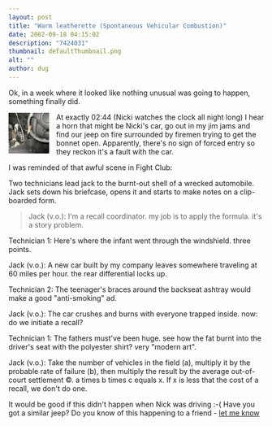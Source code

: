 ```yaml
---
layout: post
title: "Warm leatherette (Spontaneous Vehicular Combustion)"
date: 2002-09-18 04:15:02
description: "7424031"
thumbnail: defaultThumbnail.png
alt: ""
author: dug
---
```


Ok, in a week where it looked like nothing unusual was going to happen, something finally did.

<img src="/assets/i/ixus/t/159.jpg" style="float:left;margin:0 1em 1em 0;" alt="one burnt to shit jeep" />
At exactly 02:44 (Nicki watches the clock all night long) I hear a horn that might be Nicki's car, go out in my jim jams and find our jeep on fire surrounded by firemen trying to get the bonnet open. Apparently, there's no sign of forced entry so they reckon it's a fault with the car.

I was reminded of that awful scene in Fight Club:

Two technicians lead jack to the burnt-out shell of a wrecked automobile. Jack sets down his briefcase, opens it and starts to make notes on a clip-boarded form.

> Jack (v.o.):
I'm a recall coordinator. my job is to apply the formula. it's a story problem.

Technician 1:
Here's where the infant went through the windshield. three points.

Jack (v.o.):
A new car built by my company leaves somewhere traveling at 60 miles per hour. the rear differential locks up.

Technician 2:
The teenager's braces around the backseat ashtray would make a good "anti-smoking" ad.

Jack (v.o.):
The car crushes and burns with everyone trapped inside. now: do we initiate a recall?

Technician 1:
The fathers must've been huge. see how the fat burnt into the driver's seat with the polyester shirt? very "modern art".

Jack (v.o.):
Take the number of vehicles in the field (a), multiply it by the probable rate of failure (b), then multiply the result by the average out-of-court settlement &#169;. a times b times c equals x. If x is less that the cost of a recall, we don't do one.

It would be good if this didn't happen when Nick was driving :-( Have you got a similar jeep? Do you know of this happening to a friend - <a href="mailto:dug@donkeyontheedge.com">let me know</a>
